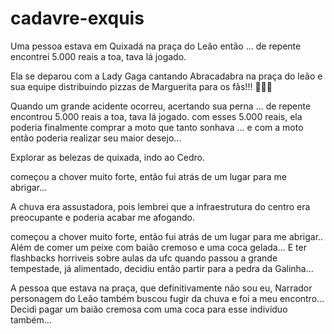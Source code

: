 # cadavre-exquis
Uma pessoa estava em Quixadá na praça do Leão então ...
de repente encontrei 5.000 reais a toa, tava lá jogado.

Ela se deparou com a Lady Gaga cantando Abracadabra na praça do leão e sua equipe distribuindo pizzas de Marguerita para os fãs!!! 🤣🤣🤣

Quando um grande acidente ocorreu, acertando sua perna ...
de repente encontrou 5.000 reais a toa, tava lá jogado.
com esses 5.000 reais, ela poderia finalmente comprar a moto que tanto sonhava ...
e com a moto então poderia realizar seu maior desejo...


Explorar as belezas de quixada, indo ao Cedro.

começou a chover muito forte, então fui atrás de um lugar para me abrigar...

A chuva era assustadora, pois lembrei que a infraestrutura do centro era preocupante e poderia acabar me afogando.

começou a chover muito forte, então fui atrás de um lugar para me abrigar..
Além de comer um peixe com baião cremoso e uma coca gelada...
E ter flashbacks horriveis sobre aulas da ufc
quando passou a grande tempestade, já alimentado, decidiu então partir para a pedra da Galinha...

A pessoa que estava na praça, que definitivamente não sou eu, Narrador personagem do Leão também buscou fugir da chuva e foi a meu encontro...
Decidi pagar um baião cremosa com uma coca para esse indivíduo também...

